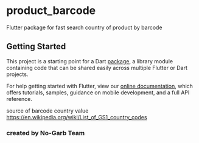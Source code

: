 # product_barcode

Flutter package for fast search country of product by barcode 

## Getting Started

This project is a starting point for a Dart
[package](https://flutter.dev/developing-packages/),
a library module containing code that can be shared easily across
multiple Flutter or Dart projects.

For help getting started with Flutter, view our 
[online documentation](https://flutter.dev/docs), which offers tutorials, 
samples, guidance on mobile development, and a full API reference.

source of barcode country value
https://en.wikipedia.org/wiki/List_of_GS1_country_codes

### created by No-Garb Team